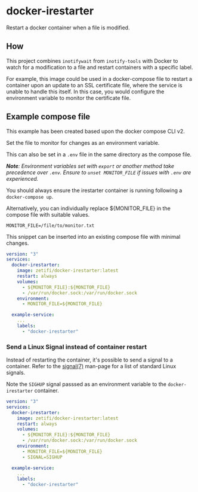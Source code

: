 # docker-irestarter

Restart a docker container when a file is modified.

## How

This project combines `inotifywait` from `inotify-tools` with Docker to watch for a modification to a file and restart containers with a specific label.

For example, this image could be used in a docker-compose file to restart a container upon an update to an SSL certificate file, where the service is unable to handle this itself. In this case, you would configure the environment variable to monitor the certificate file.

## Example compose file
This example has been created based upon the docker compose CLI v2.

Set the file to monitor for changes as an environment variable.

This can also be set in a `.env` file in the same directory as the compose file.

***Note**: Environment variables set with `export` or another method take precedence over `.env`. Ensure to `unset MONITOR_FILE` if issues with `.env` are experienced.*

You should always ensure the irestarter container is running following a `docker-compose up`.

Alternatively, you can individually replace ${MONITOR_FILE} in the compose file with suitable values.
```
MONITOR_FILE=/file/to/monitor.txt
```

This snippet can be inserted into an existing compose file with minimal changes.
```yml
version: "3"
services:
  docker-irestarter:
    image: zetifi/docker-irestarter:latest
    restart: always
    volumes:
      - ${MONITOR_FILE}:${MONITOR_FILE}
      - /var/run/docker.sock:/var/run/docker.sock
    environment:
      - MONITOR_FILE=${MONITOR_FILE}

  example-service:
    ...
    labels:
      - "docker-irestarter"
```

### Send a Linux Signal instead of container restart
Instead of restarting the container, it's possible to send a signal to a container.
Refer to the [signal(7)](https://man7.org/linux/man-pages/man7/signal.7.html) man-page for a list of standard Linux signals.

Note the `SIGHUP` signal passsed as an environment variable to the `docker-irestarter` container.
```yml
version: "3"
services:
  docker-irestarter:
    image: zetifi/docker-irestarter:latest
    restart: always
    volumes:
      - ${MONITOR_FILE}:${MONITOR_FILE}
      - /var/run/docker.sock:/var/run/docker.sock
    environment:
      - MONITOR_FILE=${MONITOR_FILE}
      - SIGNAL=SIGHUP

  example-service:
    ...
    labels:
      - "docker-irestarter"
```
<!--
### Publishing

Notes for building and publishing
```bash
# For publish:
docker buildx build --push --platform linux/arm64/v8,linux/amd64 --tag zetifi/docker-irestarter:latest .

# For dev:
docker build --tag zetifi/docker-irestarter:latest .                                                    
```

### Full working example

Dockerfile.example-service
```yml
FROM alpine:latest

RUN touch example.log

CMD ["tail", "-f", "example.log"]
```

docker-compose.yml
```yml
version: "3"
services:
  docker-irestarter:
    build:
      context: .
    restart: always
    volumes:
      - ${MONITOR_FILE}:${MONITOR_FILE}
      - /var/run/docker.sock:/var/run/docker.sock
    environment:
      - MONITOR_FILE=${MONITOR_FILE}

  example-service:
    build:
      context: .
      dockerfile: Dockerfile.example-service
    labels:
      - "docker-irestarter"
```
-->
